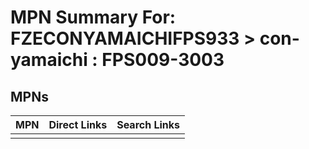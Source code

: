 



# MPN Summary For: FZECONYAMAICHIFPS933 > con-yamaichi : FPS009-3003

## MPNs
  

|MPN|Direct Links|Search Links|
| :--- | :--- | :--- |
||||
